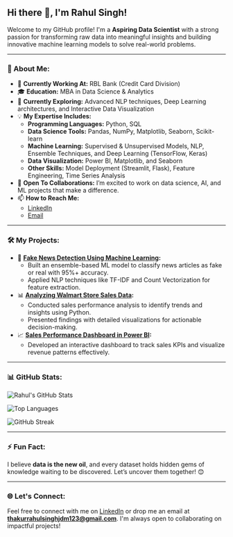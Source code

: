 ## Hi there 👋, I'm Rahul Singh!

Welcome to my GitHub profile! I'm a **Aspiring Data Scientist** with a strong passion for transforming raw data into meaningful insights and building innovative machine learning models to solve real-world problems.

---

### 🌟 About Me:
- 🔭 **Currently Working At:** RBL Bank (Credit Card Division)
- 🎓 **Education:** MBA in Data Science & Analytics
- 🌱 **Currently Exploring:** Advanced NLP techniques, Deep Learning architectures, and Interactive Data Visualization
- 💡 **My Expertise Includes:**
  - **Programming Languages:** Python, SQL
  - **Data Science Tools:** Pandas, NumPy, Matplotlib, Seaborn, Scikit-learn
  - **Machine Learning:** Supervised & Unsupervised Models, NLP, Ensemble Techniques, and Deep Learning (TensorFlow, Keras)
  - **Data Visualization:** Power BI, Matplotlib, and Seaborn
  - **Other Skills:** Model Deployment (Streamlit, Flask), Feature Engineering, Time Series Analysis
- 🤝 **Open To Collaborations:** I’m excited to work on data science, AI, and ML projects that make a difference.
- 📫 **How to Reach Me:** 
  - [LinkedIn](https://www.linkedin.com/in/rahul-singh-583a3619b/)
  - [Email](mailto:thakurrahulsinghjdm123@gmail.com)

---

### 🛠️ My Projects:
- 🚀 **[Fake News Detection Using Machine Learning](https://github.com/RahulSingh8080/Fake-News-Prediction-using-Machine-Learning):**
   - Built an ensemble-based ML model to classify news articles as fake or real with 95%+ accuracy.
   - Applied NLP techniques like TF-IDF and Count Vectorization for feature extraction.
- 📊 **[Analyzing Walmart Store Sales Data](https://github.com/RahulSingh8080/Analyzing-Walmart-Store-Sales-Data):**
   - Conducted sales performance analysis to identify trends and insights using Python.
   - Presented findings with detailed visualizations for actionable decision-making.
- 📈 **[Sales Performance Dashboard in Power BI](https://github.com/RahulSingh8080/Sales-Performance-Analysis-Dashboard_Power-BI):**
   - Developed an interactive dashboard to track sales KPIs and visualize revenue patterns effectively.

---

### 📊 GitHub Stats:
![Rahul's GitHub Stats](https://github-readme-stats.vercel.app/api?username=RahulSingh8080&show_icons=true&theme=radical&count_private=true&hide=stars,issues)

![Top Languages](https://github-readme-stats.vercel.app/api/top-langs/?username=RahulSingh8080&layout=compact&theme=radical&langs_count=8)

![GitHub Streak](https://github-readme-streak-stats.herokuapp.com/?user=RahulSingh8080&theme=radical)

---

### ⚡ Fun Fact:
I believe **data is the new oil**, and every dataset holds hidden gems of knowledge waiting to be discovered. Let’s uncover them together! 😊

---

### 🌐 Let's Connect:
Feel free to connect with me on [LinkedIn](https://www.linkedin.com/in/rahul-singh-583a3619b/) or drop me an email at **[thakurrahulsinghjdm123@gmail.com](mailto:thakurrahulsinghjdm123@gmail.com)**. I'm always open to collaborating on impactful projects!
